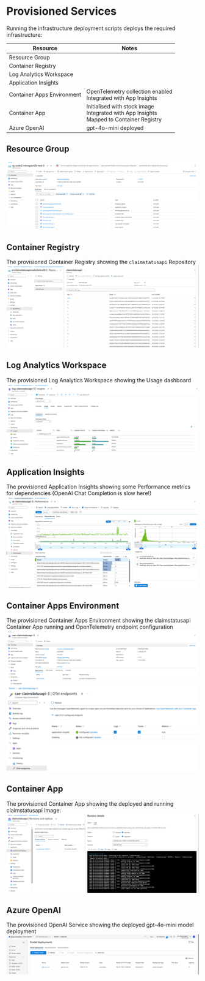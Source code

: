 # Provisioned Services
Running the infrastructure deployment scripts deploys the required infrastructure:

|Resource|Notes|
|--|--|
|Resource Group||
|Container Registry||
|Log Analytics Workspace||
|Application Insights||
|Container Apps Environment|OpenTelemetry collection enabled<br/>Integrated with App Insights|
|Container App|Initialised with stock image<br/>Integrated with App Insights<br/>Mapped to Container Registry
|Azure OpenAI|gpt-4o-mini deployed|

## Resource Group
![Resource group](images/provisioned-resourcegroup.png)

## Container Registry
The provisioned Container Registry showing the `claimstatusapi` Repository
![Provisioned ACR](images/provisioned-acr.png)

## Log Analytics Workspace
The provisioned Log Analytics Workspace showing the Usage dashboard
![Provisioned Log Analytics Workspace](images/provisioned-log-analytics.png)

## Application Insights
The provisioned Application Insights showing some Performance metrics for dependencies (OpenAI Chat Completion is slow here!)
![Provisioned Application Insights](images/provisioned-app-insights.png)

## Container Apps Environment
The provisioned Container Apps Environment showing the claimstatusapi Container App running and OpenTelemetry endpoint configuration
![Provisioned Container Apps Environment](images/provisioned-cae.png)
![Provisioned Container Apps Environment OpenTelemetry](images/provisioned-cae-otel.png)

## Container App
The provisioned Container App showing the deployed and running claimstatusapi image:
![Provisioned Container App](images/provisioned-container-app.png)

## Azure OpenAI
The provisioned OpenAI Service showing the deployed gpt-4o-mini model deployment
![Provisioned OpenAI](images/provisioned-openai.png)